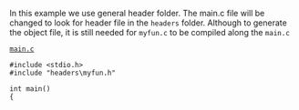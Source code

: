 In this example we use general header folder.
The main.c file will be changed to look for header file in the `headers` folder.
Although to generate the object file, it is still needed for `myfun.c` to be compiled along the `main.c`


[`main.c`](https://github.com/vaido-world/C-Language-Tutorial/blob/6b60c26f21cc12c1664be7c032d7f872a568454c/examples/header_example/general_header_folder_example/main.c#L1-L5)

```
#include <stdio.h>
#include "headers\myfun.h"
 
int main()
{
```

